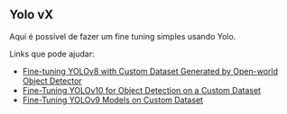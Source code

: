 ## Yolo vX

Aqui é possível de fazer um fine tuning simples usando Yolo.

Links que pode ajudar: 
- [Fine-tuning YOLOv8 with Custom Dataset Generated by Open-world Object Detector](https://medium.com/@yongsun.yoon/fine-tuning-yolov8-using-custom-dataset-generated-by-open-world-object-detector-5724e267645d)
- [Fine-Tuning YOLOv10 for Object Detection on a Custom Dataset](https://www.youtube.com/watch?v=QCXCbbi5w-k)
- [Fine-Tuning YOLOv9 Models on Custom Dataset](https://learnopencv.com/fine-tuning-yolov9/)
